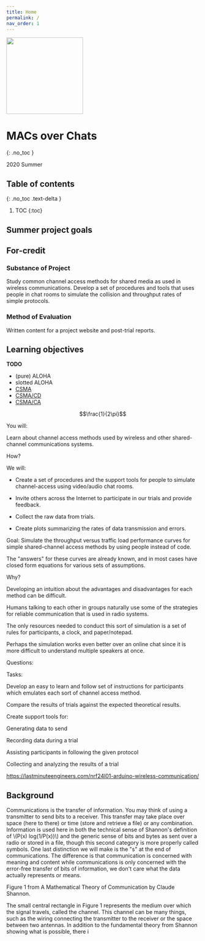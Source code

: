 ```yaml
---
title: Home
permalink: /
nav_order: 1
---
```



<script type="text/javascript"
        src="https://cdnjs.cloudflare.com/ajax/libs/mathjax/2.7.0/MathJax.js?config=TeX-AMS_CHTML"></script>

<img src="{{ 'image/logo.svg' | absolute_url }}" width="200"/>


<!--
$$\int_1^4 \exp{3}dx$$

\\(2\pi \ln asdfa\\)
-->

# MACs over Chats
{: .no_toc }

2020 Summer


## Table of contents
{: .no_toc .text-delta }

1. TOC
{:toc}


## Summer project goals

## For-credit

### Substance of Project

Study common channel access methods for shared media as used in wireless
communications.
Develop a set of procedures and tools that uses people in chat rooms to simulate the collision and throughput rates of simple protocols.


### Method of Evaluation

Written content for a project website and post-trial reports.




## Learning objectives

**TODO**


* (pure) ALOHA
* slotted ALOHA
* [CSMA](https://en.wikipedia.org/wiki/Carrier-sense_multiple_access)
* [CSMA/CD](https://en.wikipedia.org/wiki/Carrier-sense_multiple_access)
* [CSMA/CA](https://en.wikipedia.org/wiki/Carrier-sense_multiple_access)


$$\frac{1}{2\pi}$$

You will:

Learn about channel access methods used by wireless and other shared-channel communications systems.


How?


We will: 

* Create a set of procedures and the support tools for people to simulate channel-access using video/audio chat rooms.
* Invite others across the Internet to participate in our trials and provide
  feedback.

* Collect the raw data from trials.

* Create plots summarizing the rates of data transmission and errors.

Goal:  Simulate the throughput versus traffic load performance curves for simple shared-channel access methods by using people instead of code.

The "answers" for these curves are already known, and in most cases have closed form equations for various sets of assumptions.

Why?

Developing an intuition about the advantages and disadvantages for each method can be difficult.

Humans talking to each other in groups naturally use some of the strategies for reliable communication that is used in radio systems.

The only resources needed to conduct this sort of simulation is a set of rules for participants, a clock, and paper/notepad.

Perhaps the simulation works even better over an online chat since it is more difficult to understand multiple speakers at once.

Questions:

Tasks:

Develop an easy to learn and follow set of instructions for participants which emulates each sort of channel access method.

Compare the results of trials against the expected theoretical results.

Create support tools for:

Generating data to send

Recording data during a trial

Assisting participants in following the given protocol

Collecting and analyzing the results of a trial



https://lastminuteengineers.com/nrf24l01-arduino-wireless-communication/



## Background

Communications is the transfer of information.  You may think of using a transmitter to send bits to a receiver.  This transfer may take place over space (here to there) or time (store and retrieve a file) or any combination.  Information is used here in both the technical sense of Shannon's definition of \\(P(x) log(1/P(x))\\) and the generic sense of bits and bytes as sent over a radio or stored in a file, though this second category is more properly called symbols.
One last distinction we will make is the "s" at the end of communications.  The difference is that communication is concerned with meaning and content while communications is only concerned with the error-free transfer of bits of information, we don't care what the data actually represents or means.


Figure 1 from A Mathematical Theory of Communication by Claude Shannon.

The small central rectangle in Figure 1 represents the medium over which the signal travels, called the channel.  This channel can be many things, such as the wiring connecting the transmitter to the receiver or the space between two antennas.
In addition to the fundamental theory from Shannon showing what is possible, there i




<!--
 vim: tw=0
 -->
